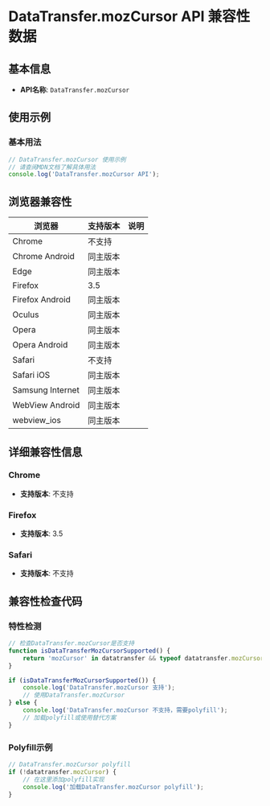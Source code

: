 # DataTransfer.mozCursor API 兼容性数据

## 基本信息

- **API名称**: `DataTransfer.mozCursor`

## 使用示例

### 基本用法

```javascript
// DataTransfer.mozCursor 使用示例
// 请查阅MDN文档了解具体用法
console.log('DataTransfer.mozCursor API');
```

## 浏览器兼容性

| 浏览器 | 支持版本 | 说明 |
|--------|----------|------|
| Chrome | 不支持 |  |
| Chrome Android | 同主版本 |  |
| Edge | 同主版本 |  |
| Firefox | 3.5 |  |
| Firefox Android | 同主版本 |  |
| Oculus | 同主版本 |  |
| Opera | 同主版本 |  |
| Opera Android | 同主版本 |  |
| Safari | 不支持 |  |
| Safari iOS | 同主版本 |  |
| Samsung Internet | 同主版本 |  |
| WebView Android | 同主版本 |  |
| webview_ios | 同主版本 |  |

## 详细兼容性信息

### Chrome

- **支持版本**: 不支持

### Firefox

- **支持版本**: 3.5

### Safari

- **支持版本**: 不支持

## 兼容性检查代码

### 特性检测

```javascript
// 检查DataTransfer.mozCursor是否支持
function isDataTransferMozCursorSupported() {
    return 'mozCursor' in datatransfer && typeof datatransfer.mozCursor === 'function';
}

if (isDataTransferMozCursorSupported()) {
    console.log('DataTransfer.mozCursor 支持');
    // 使用DataTransfer.mozCursor
} else {
    console.log('DataTransfer.mozCursor 不支持，需要polyfill');
    // 加载polyfill或使用替代方案
}
```

### Polyfill示例

```javascript
// DataTransfer.mozCursor polyfill
if (!datatransfer.mozCursor) {
    // 在这里添加polyfill实现
    console.log('加载DataTransfer.mozCursor polyfill');
}
```

